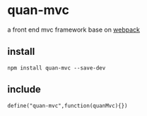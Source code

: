 # quan-mvc
a front end mvc framework base on [webpack](http://webpack.github.io/docs/amd.html)

## install
  `npm install quan-mvc --save-dev`

## include
  `define("quan-mvc",function(quanMvc){})`
